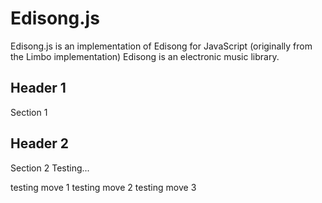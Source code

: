 # Edisong.js

Edisong.js is an implementation of Edisong for JavaScript (originally from the Limbo implementation)
Edisong is an electronic music library.

## Header 1

Section 1

## Header 2

Section 2
Testing...



testing move 1
testing move 2
testing move 3

